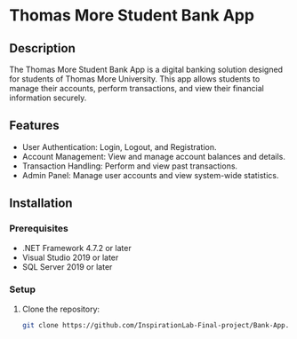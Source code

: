 # Thomas More Student Bank App

## Description
The Thomas More Student Bank App is a digital banking solution designed for students of Thomas More University. This app allows students to manage their accounts, perform transactions, and view their financial information securely.

## Features
- User Authentication: Login, Logout, and Registration.
- Account Management: View and manage account balances and details.
- Transaction Handling: Perform and view past transactions.
- Admin Panel: Manage user accounts and view system-wide statistics.

## Installation

### Prerequisites
- .NET Framework 4.7.2 or later
- Visual Studio 2019 or later
- SQL Server 2019 or later

### Setup
1. Clone the repository:
   ```bash
   git clone https://github.com/InspirationLab-Final-project/Bank-App.git

